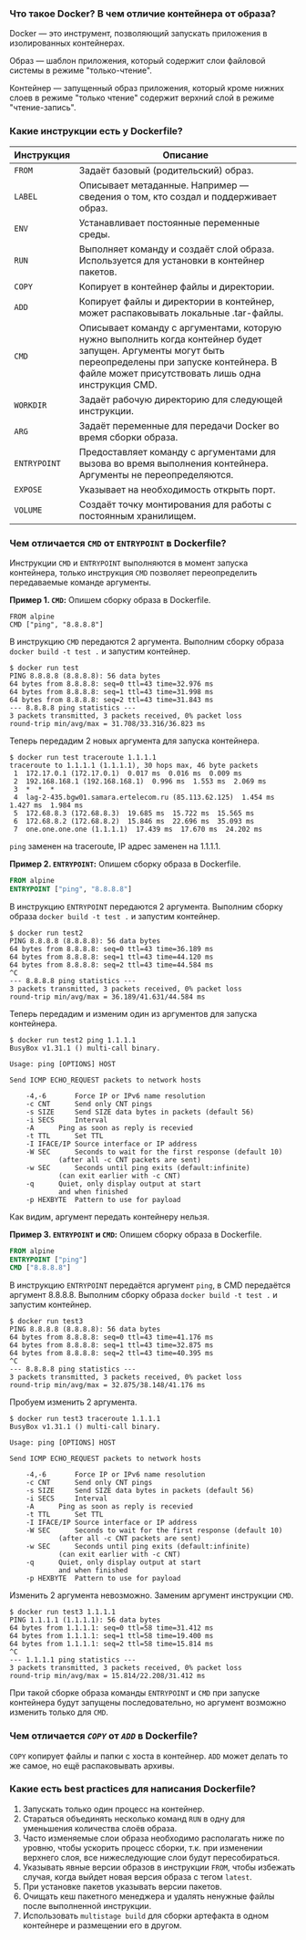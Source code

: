 ### Что такое Docker? В чем отличие контейнера от образа?

Docker — это инструмент, позволяющий запускать приложения в изолированных контейнерах.

Образ — шаблон приложения, который содержит слои файловой системы в режиме "только-чтение".

Контейнер — запущенный образ приложения, который кроме нижних слоев в режиме "только чтение" содержит верхний слой в режиме "чтение-запись".

### Какие инструкции есть у Dockerfile?

| Инструкция | Описание |
|------------|--------------------------------------------------------------------------------------------------------------------------------------------------------------------------------------------------------------|
| `FROM` | Задаёт базовый (родительский) образ. |
| `LABEL` | Описывает метаданные. Например — сведения о том, кто создал и поддерживает образ. |
| `ENV` | Устанавливает постоянные переменные среды. |
| `RUN` | Выполняет команду и создаёт слой образа. Используется для установки в контейнер пакетов. |
| `COPY` | Копирует в контейнер файлы и директории. |
| `ADD` | Копирует файлы и директории в контейнер, может распаковывать локальные .tar-файлы. |
| `CMD` | Описывает команду с аргументами, которую нужно выполнить когда контейнер будет запущен. Аргументы могут быть переопределены при запуске контейнера. В файле может присутствовать лишь одна инструкция CMD. |
| `WORKDIR` | Задаёт рабочую директорию для следующей инструкции. |
| `ARG` | Задаёт переменные для передачи Docker во время сборки образа. |
| `ENTRYPOINT` | Предоставляет команду с аргументами для вызова во время выполнения контейнера. Аргументы не переопределяются. |
| `EXPOSE` | Указывает на необходимость открыть порт. |
| `VOLUME` | Создаёт точку монтирования для работы с постоянным хранилищем. |

### Чем отличается `CMD` от `ENTRYPOINT` в Dockerfile?

Инструкции `CMD` и `ENTRYPOINT` выполняются в момент запуска контейнера, только инструкция `CMD` позволяет переопределить передаваемые команде аргументы.

**Пример 1. `CMD`:**
Опишем сборку образа в Dockerfile.
```
FROM alpine  
CMD ["ping", "8.8.8.8"]  
```
В инструкцию `CMD` передаются 2 аргумента. Выполним сборку образа `docker build -t test .` и запустим контейнер.
```shell
$ docker run test
PING 8.8.8.8 (8.8.8.8): 56 data bytes
64 bytes from 8.8.8.8: seq=0 ttl=43 time=32.976 ms
64 bytes from 8.8.8.8: seq=1 ttl=43 time=31.998 ms
64 bytes from 8.8.8.8: seq=2 ttl=43 time=31.843 ms
--- 8.8.8.8 ping statistics ---
3 packets transmitted, 3 packets received, 0% packet loss
round-trip min/avg/max = 31.708/33.316/36.823 ms
```
Теперь передадим 2 новых аргумента для запуска контейнера.
```shell
$ docker run test traceroute 1.1.1.1
traceroute to 1.1.1.1 (1.1.1.1), 30 hops max, 46 byte packets
 1  172.17.0.1 (172.17.0.1)  0.017 ms  0.016 ms  0.009 ms
 2  192.168.168.1 (192.168.168.1)  0.996 ms  1.553 ms  2.069 ms
 3  *  *  *
 4  lag-2-435.bgw01.samara.ertelecom.ru (85.113.62.125)  1.454 ms  1.427 ms  1.984 ms
 5  172.68.8.3 (172.68.8.3)  19.685 ms  15.722 ms  15.565 ms
 6  172.68.8.2 (172.68.8.2)  15.846 ms  22.696 ms  35.093 ms
 7  one.one.one.one (1.1.1.1)  17.439 ms  17.670 ms  24.202 ms
```
`ping` заменен на traceroute, IP адрес заменен на 1.1.1.1.

**Пример 2. `ENTRYPOINT`:**
Опишем сборку образа в Dockerfile.
```dockerfile
FROM alpine  
ENTRYPOINT ["ping", "8.8.8.8"]
```
В инструкцию `ENTRYPOINT` передаются 2 аргумента. Выполним сборку образа `docker build -t test .` и запустим контейнер.
```shell
$ docker run test2
PING 8.8.8.8 (8.8.8.8): 56 data bytes
64 bytes from 8.8.8.8: seq=0 ttl=43 time=36.189 ms
64 bytes from 8.8.8.8: seq=1 ttl=43 time=44.120 ms
64 bytes from 8.8.8.8: seq=2 ttl=43 time=44.584 ms
^C
--- 8.8.8.8 ping statistics ---
3 packets transmitted, 3 packets received, 0% packet loss
round-trip min/avg/max = 36.189/41.631/44.584 ms
```
Теперь передадим и изменим один из аргументов для запуска контейнера.
```shell
$ docker run test2 ping 1.1.1.1
BusyBox v1.31.1 () multi-call binary.

Usage: ping [OPTIONS] HOST

Send ICMP ECHO_REQUEST packets to network hosts

	-4,-6		Force IP or IPv6 name resolution
	-c CNT		Send only CNT pings
	-s SIZE		Send SIZE data bytes in packets (default 56)
	-i SECS		Interval
	-A		Ping as soon as reply is recevied
	-t TTL		Set TTL
	-I IFACE/IP	Source interface or IP address
	-W SEC		Seconds to wait for the first response (default 10)
			(after all -c CNT packets are sent)
	-w SEC		Seconds until ping exits (default:infinite)
			(can exit earlier with -c CNT)
	-q		Quiet, only display output at start
			and when finished
	-p HEXBYTE	Pattern to use for payload
```
Как видим, аргумент передать контейнеру нельзя.

**Пример 3. `ENTRYPOINT` и `CMD`:**
Опишем сборку образа в Dockerfile.
```dockerfile
FROM alpine  
ENTRYPOINT ["ping"]
CMD ["8.8.8.8"]
```
В инструкцию `ENTRYPOINT` передаётся аргумент `ping`, в CMD передаётся аргумент 8.8.8.8. Выполним сборку образа `docker build -t test .` и запустим контейнер.
```shell
$ docker run test3
PING 8.8.8.8 (8.8.8.8): 56 data bytes
64 bytes from 8.8.8.8: seq=0 ttl=43 time=41.176 ms
64 bytes from 8.8.8.8: seq=1 ttl=43 time=32.875 ms
64 bytes from 8.8.8.8: seq=2 ttl=43 time=40.395 ms
^C
--- 8.8.8.8 ping statistics ---
3 packets transmitted, 3 packets received, 0% packet loss
round-trip min/avg/max = 32.875/38.148/41.176 ms
```
Пробуем изменить 2 аргумента.
```shell
$ docker run test3 traceroute 1.1.1.1
BusyBox v1.31.1 () multi-call binary.

Usage: ping [OPTIONS] HOST

Send ICMP ECHO_REQUEST packets to network hosts

	-4,-6		Force IP or IPv6 name resolution
	-c CNT		Send only CNT pings
	-s SIZE		Send SIZE data bytes in packets (default 56)
	-i SECS		Interval
	-A		Ping as soon as reply is recevied
	-t TTL		Set TTL
	-I IFACE/IP	Source interface or IP address
	-W SEC		Seconds to wait for the first response (default 10)
			(after all -c CNT packets are sent)
	-w SEC		Seconds until ping exits (default:infinite)
			(can exit earlier with -c CNT)
	-q		Quiet, only display output at start
			and when finished
	-p HEXBYTE	Pattern to use for payload
```
Изменить 2 аргумента невозможно. Заменим аргумент инструкции `CMD`.
```shell
$ docker run test3 1.1.1.1    
PING 1.1.1.1 (1.1.1.1): 56 data bytes
64 bytes from 1.1.1.1: seq=0 ttl=58 time=31.412 ms
64 bytes from 1.1.1.1: seq=1 ttl=58 time=19.400 ms
64 bytes from 1.1.1.1: seq=2 ttl=58 time=15.814 ms
^C
--- 1.1.1.1 ping statistics ---
3 packets transmitted, 3 packets received, 0% packet loss
round-trip min/avg/max = 15.814/22.208/31.412 ms
```
При такой сборке образа команды `ENTRYPOINT` и `CMD` при запуске контейнера будут запущены последовательно, но аргумент возможно изменить только для `CMD`.

### Чем отличается *`COPY`* от *`ADD`* в Dockerfile?

`COPY` копирует файлы и папки с хоста в контейнер. `ADD` может делать то же самое, но ещё распаковывать архивы.

### Какие есть best practices для написания Dockerfile?

1. Запускать только один процесс на контейнер.
2. Стараться объединять несколько команд `RUN` в одну для уменьшения количества слоёв образа.
3. Часто изменяемые слои образа необходимо располагать ниже по уровню, чтобы ускорить процесс сборки, т.к. при изменении верхнего слоя, все нижеследующие слои будут пересобираться.
4. Указывать явные версии образов в инструкции `FROM`, чтобы избежать случая, когда выйдет новая версия образа с тегом `latest`.
5. При установке пакетов указывать версии пакетов.
6. Очищать кеш пакетного менеджера и удалять ненужные файлы после выполненной инструкции.
7. Использовать `multistage build` для сборки артефакта в одном контейнере и размещении его в другом.